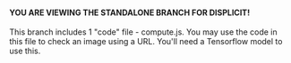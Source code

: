 #### YOU ARE VIEWING THE STANDALONE BRANCH FOR DISPLICIT!
This branch includes 1 "code" file - compute.js. You may use the code in this file to check an image using a URL. You'll need a Tensorflow model to use this.
